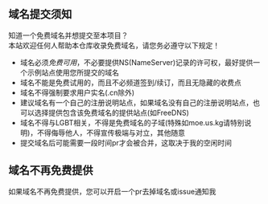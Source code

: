 ## 域名提交须知
知道一个免费域名并想提交至本项目？  
本站欢迎任何人帮助本仓库收录免费域名，请您务必遵守以下规定！  
* 域名必须*免费可用*，不必要提供NS(NameServer)记录的许可权，最好提供一个示例站点使用您所提交的域名
* 域名不能是免费试用的，而且不必频道签到/续订，而且无隐藏的收费点
* 域名不得强制要求用户实名(.cn除外)
* 建议域名有一个自己的注册说明站点，如果域名没有自己的注册说明站点，也可以选择提供包含该免费域名的提供站点(如FreeDNS)
* 域名不得与LGBT相关，不得是免费域名的子域(特殊如moe.us.kg请特别说明)，不得侮辱他人，不得宣传极端与对立，其他随意
* 提交域名后可能需要一段时间pr才会被合并，这取决于我的空闲时间

## 域名不再免费提供
如果域名不再免费提供，您可以开启一个pr去掉域名或issue通知我

